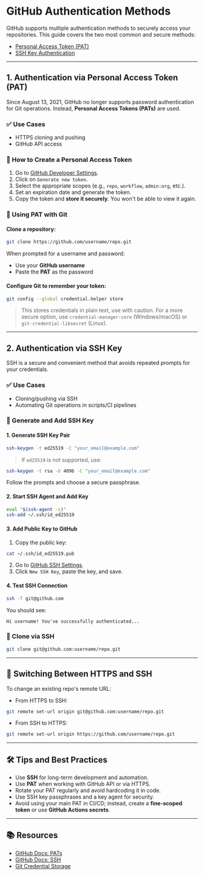 
# GitHub Authentication Methods

GitHub supports multiple authentication methods to securely access your repositories. This guide covers the two most common and secure methods:

- [Personal Access Token (PAT)](#1-authentication-via-personal-access-token-pat)
- [SSH Key Authentication](#2-authentication-via-ssh-key)

---

## 1. Authentication via Personal Access Token (PAT)

Since August 13, 2021, GitHub no longer supports password authentication for Git operations. Instead, **Personal Access Tokens (PATs)** are used.

### ✅ Use Cases
- HTTPS cloning and pushing
- GitHub API access

### 🔐 How to Create a Personal Access Token

1. Go to [GitHub Developer Settings](https://github.com/settings/tokens).
2. Click on `Generate new token`.
3. Select the appropriate scopes (e.g., `repo`, `workflow`, `admin:org`, etc.).
4. Set an expiration date and generate the token.
5. Copy the token and **store it securely**. You won't be able to view it again.

### 🔧 Using PAT with Git

#### Clone a repository:
```bash
git clone https://github.com/username/repo.git
```

When prompted for a username and password:
- Use your **GitHub username**
- Paste the **PAT** as the password

#### Configure Git to remember your token:
```bash
git config --global credential.helper store
```

> This stores credentials in plain text, use with caution. For a more secure option, use `credential-manager-core` (Windows/macOS) or `git-credential-libsecret` (Linux).

---

## 2. Authentication via SSH Key

SSH is a secure and convenient method that avoids repeated prompts for your credentials.

### ✅ Use Cases
- Cloning/pushing via SSH
- Automating Git operations in scripts/CI pipelines

### 🔧 Generate and Add SSH Key

#### 1. Generate SSH Key Pair
```bash
ssh-keygen -t ed25519 -C "your_email@example.com"
```

> If `ed25519` is not supported, use:
```bash
ssh-keygen -t rsa -b 4096 -C "your_email@example.com"
```

Follow the prompts and choose a secure passphrase.

#### 2. Start SSH Agent and Add Key
```bash
eval "$(ssh-agent -s)"
ssh-add ~/.ssh/id_ed25519
```

#### 3. Add Public Key to GitHub

1. Copy the public key:
```bash
cat ~/.ssh/id_ed25519.pub
```

2. Go to [GitHub SSH Settings](https://github.com/settings/keys).
3. Click `New SSH Key`, paste the key, and save.

#### 4. Test SSH Connection
```bash
ssh -T git@github.com
```

You should see:
```
Hi username! You've successfully authenticated...
```

### 🔗 Clone via SSH
```bash
git clone git@github.com:username/repo.git
```

---

## 🔄 Switching Between HTTPS and SSH

To change an existing repo's remote URL:

- From HTTPS to SSH:
```bash
git remote set-url origin git@github.com:username/repo.git
```

- From SSH to HTTPS:
```bash
git remote set-url origin https://github.com/username/repo.git
```

---

## 🛠️ Tips and Best Practices

- Use **SSH** for long-term development and automation.
- Use **PAT** when working with GitHub API or via HTTPS.
- Rotate your PAT regularly and avoid hardcoding it in code.
- Use SSH key passphrases and a key agent for security.
- Avoid using your main PAT in CI/CD; instead, create a **fine-scoped token** or use **GitHub Actions secrets**.

---

## 📚 Resources

- [GitHub Docs: PATs](https://docs.github.com/en/authentication/keeping-your-account-and-data-secure/creating-a-personal-access-token)
- [GitHub Docs: SSH](https://docs.github.com/en/authentication/connecting-to-github-with-ssh)
- [Git Credential Storage](https://git-scm.com/book/en/v2/Git-Tools-Credential-Storage)
